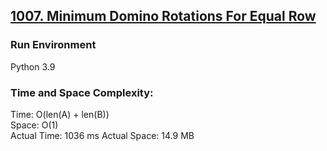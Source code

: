 ## [1007. Minimum Domino Rotations For Equal Row](https://leetcode.com/problems/minimum-domino-rotations-for-equal-row/)

### Run Environment
Python 3.9

### Time and Space Complexity:
Time: O(len(A) + len(B))  
Space: O(1)  
Actual Time: 1036 ms
Actual Space: 14.9 MB